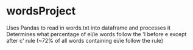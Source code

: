 # wordsProject
Uses Pandas to read in words.txt into dataframe and processes it
Determines what percentage of ei/ie words follow the 'I before e except after c' rule (~72% of all words containing ei/ie follow the rule)
